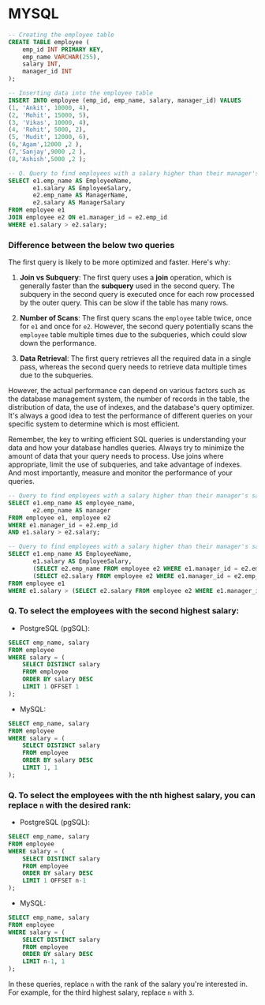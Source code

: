 # MYSQL

```sql
-- Creating the employee table
CREATE TABLE employee (
    emp_id INT PRIMARY KEY,
    emp_name VARCHAR(255),
    salary INT,
    manager_id INT
);

-- Inserting data into the employee table
INSERT INTO employee (emp_id, emp_name, salary, manager_id) VALUES 
(1, 'Ankit', 10000, 4),
(2, 'Mohit', 15000, 5),
(3, 'Vikas', 10000, 4),
(4, 'Rohit', 5000, 2),
(5, 'Mudit', 12000, 6),
(6,'Agam',12000 ,2 ),
(7,'Sanjay',9000 ,2 ),
(8,'Ashish',5000 ,2 );

-- Q. Query to find employees with a salary higher than their manager's salary
SELECT e1.emp_name AS EmployeeName,
       e1.salary AS EmployeeSalary,
       e2.emp_name AS ManagerName,
       e2.salary AS ManagerSalary 
FROM employee e1 
JOIN employee e2 ON e1.manager_id = e2.emp_id 
WHERE e1.salary > e2.salary;
```



### Difference between the below two queries ###
The first query is likely to be more optimized and faster. Here's why:

1. **Join vs Subquery**: The first query uses a **join** operation, which is generally faster than the **subquery** used in the second query. The subquery in the second query is executed once for each row processed by the outer query. This can be slow if the table has many rows.

2. **Number of Scans**: The first query scans the `employee` table twice, once for `e1` and once for `e2`. However, the second query potentially scans the `employee` table multiple times due to the subqueries, which could slow down the performance.

3. **Data Retrieval**: The first query retrieves all the required data in a single pass, whereas the second query needs to retrieve data multiple times due to the subqueries.

However, the actual performance can depend on various factors such as the database management system, the number of records in the table, the distribution of data, the use of indexes, and the database's query optimizer. It's always a good idea to test the performance of different queries on your specific system to determine which is most efficient. 

Remember, the key to writing efficient SQL queries is understanding your data and how your database handles queries. Always try to minimize the amount of data that your query needs to process. Use joins where appropriate, limit the use of subqueries, and take advantage of indexes. And most importantly, measure and monitor the performance of your queries.

```sql
-- Query to find employees with a salary higher than their manager's salary
SELECT e1.emp_name AS employee_name,  
       e2.emp_name AS manager 
FROM employee e1, employee e2 
WHERE e1.manager_id = e2.emp_id 
AND e1.salary > e2.salary;

-- Query to find employees with a salary higher than their manager's salary
SELECT e1.emp_name AS EmployeeName,
       e1.salary AS EmployeeSalary,
       (SELECT e2.emp_name FROM employee e2 WHERE e1.manager_id = e2.emp_id) AS ManagerName,
       (SELECT e2.salary FROM employee e2 WHERE e1.manager_id = e2.emp_id) AS ManagerSalary 
FROM employee e1 
WHERE e1.salary > (SELECT e2.salary FROM employee e2 WHERE e1.manager_id = e2.emp_id);
```



### Q. To select the employees with the second highest salary: ###

  - PostgreSQL (pgSQL):
  ```sql
  SELECT emp_name, salary
  FROM employee
  WHERE salary = (
      SELECT DISTINCT salary
      FROM employee
      ORDER BY salary DESC
      LIMIT 1 OFFSET 1
  );
  ```

  - MySQL:
  ```sql
  SELECT emp_name, salary
  FROM employee
  WHERE salary = (
      SELECT DISTINCT salary
      FROM employee
      ORDER BY salary DESC
      LIMIT 1, 1
  );
  ```

### Q. To select the employees with the nth highest salary, you can replace `n` with the desired rank: ###

  - PostgreSQL (pgSQL):
  ```sql
  SELECT emp_name, salary
  FROM employee
  WHERE salary = (
      SELECT DISTINCT salary
      FROM employee
      ORDER BY salary DESC
      LIMIT 1 OFFSET n-1
  );
  ```

  - MySQL:
  ```sql
  SELECT emp_name, salary
  FROM employee
  WHERE salary = (
      SELECT DISTINCT salary
      FROM employee
      ORDER BY salary DESC
      LIMIT n-1, 1
  );
  ```

In these queries, replace `n` with the rank of the salary you're interested in. For example, for the third highest salary, replace `n` with `3`.

